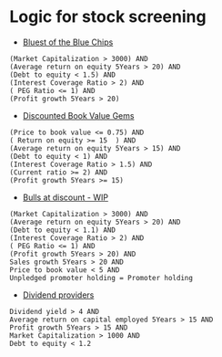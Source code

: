# Logic for stock screening


- [Bluest of the Blue Chips](https://www.screener.in/screens/234/Bluest-of-the-Blue-Chips/?sort=Market+Capitalization&order=desc)
```
(Market Capitalization > 3000) AND
(Average return on equity 5Years > 20) AND
(Debt to equity < 1.5) AND
(Interest Coverage Ratio > 2) AND
( PEG Ratio <= 1) AND
(Profit growth 5Years > 20)
```

- [Discounted Book Value Gems](https://www.screener.in/screens/229/Discounted-Book-Value-Gems/)
```
(Price to book value <= 0.75) AND
( Return on equity >= 15  ) AND
(Average return on equity 5Years > 15) AND
(Debt to equity < 1) AND
(Interest Coverage Ratio > 1.5) AND
(Current ratio >= 2) AND
(Profit growth 5Years >= 15)
```

- [Bulls at discount - WIP](https://www.screener.in/screens/141809/Bulls-at-discount/)
```
(Market Capitalization > 3000) AND
(Average return on equity 5Years > 20) AND
(Debt to equity < 1.1) AND
(Interest Coverage Ratio > 2) AND
( PEG Ratio <= 1) AND
(Profit growth 5Years > 20) AND
Sales growth 5Years > 20 AND
Price to book value < 5 AND
Unpledged promoter holding = Promoter holding
```

- [Dividend providers](https://www.screener.in/screens/142817/Dividend-providers/)
```
Dividend yield > 4 AND
Average return on capital employed 5Years > 15 AND
Profit growth 5Years > 15 AND
Market Capitalization > 1000 AND
Debt to equity < 1.2
```
